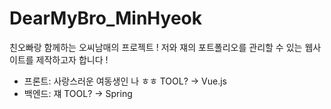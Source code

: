 # DearMyBro_MinHyeok
친오빠랑 함께하는 오씨남매의 프로젝트 !
저와 쟤의 포트폴리오를 관리할 수 있는 웹사이트를 제작하고자 합니다 !

- 프론트: 사랑스러운 여동생인 나 ㅎㅎ 
TOOL? -> Vue.js
- 백엔드: 쟤 
TOOL? -> Spring 

